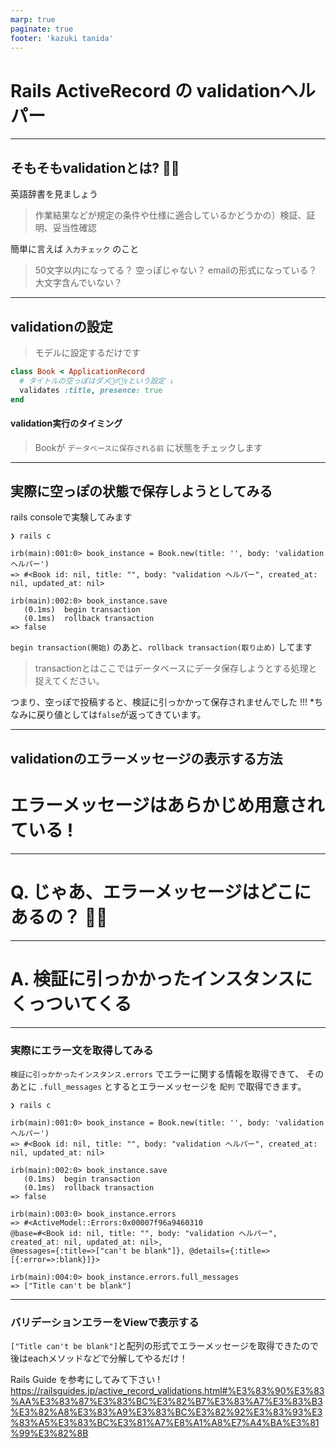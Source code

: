 ```yaml
---
marp: true
paginate: true
footer: 'kazuki tanida'
---
```


<!-- prerender: true -->

<!-- <style>
  section {
    font-size: 20px
  }
</style> -->

# Rails ActiveRecord の validationヘルパー

---

## そもそもvalidationとは? 🤔💭
英語辞書を見ましょう
>作業結果などが規定の条件や仕様に適合しているかどうかの〕検証、証明、妥当性確認

簡単に言えば `入力チェック` のこと
>50文字以内になってる？
>空っぽじゃない？
>emailの形式になっている？
>大文字含んでいない？

---

## validationの設定
>モデルに設定するだけです

```ruby
class Book < ApplicationRecord
  # タイトルの空っぽはダメ🙅‍♂️🙅‍♀️という設定 ↓
  validates :title, presence: true
end
```

#### validation実行のタイミング
> Bookが `データベースに保存される前` に状態をチェックします

---

## 実際に空っぽの状態で保存しようとしてみる
rails consoleで実験してみます

```
❯ rails c

irb(main):001:0> book_instance = Book.new(title: '', body: 'validation ヘルパー')
=> #<Book id: nil, title: "", body: "validation ヘルパー", created_at: nil, updated_at: nil>

irb(main):002:0> book_instance.save
   (0.1ms)  begin transaction
   (0.1ms)  rollback transaction
=> false
```

`begin transaction(開始)` のあと、`rollback transaction(取り止め)` してます
>transactionとはここではデータベースにデータ保存しようとする処理と捉えてください。

つまり、空っぽで投稿すると、検証に引っかかって保存されませんでした !!!
*ちなみに戻り値としては`false`が返ってきています。

---

## validationのエラーメッセージの表示する方法

# エラーメッセージはあらかじめ用意されている !

---

# Q. じゃあ、エラーメッセージはどこにあるの？ 🤔💭

---

# A. 検証に引っかかったインスタンスにくっついてくる

---

### 実際にエラー文を取得してみる

`検証に引っかかったインスタンス.errors` でエラーに関する情報を取得できて、
そのあとに `.full_messages` とするとエラーメッセージを `配列` で取得できます。

```
❯ rails c

irb(main):001:0> book_instance = Book.new(title: '', body: 'validation ヘルパー')
=> #<Book id: nil, title: "", body: "validation ヘルパー", created_at: nil, updated_at: nil>

irb(main):002:0> book_instance.save
   (0.1ms)  begin transaction
   (0.1ms)  rollback transaction
=> false

irb(main):003:0> book_instance.errors
=> #<ActiveModel::Errors:0x00007f96a9460310
@base=#<Book id: nil, title: "", body: "validation ヘルパー", created_at: nil, updated_at: nil>,
@messages={:title=>["can't be blank"]}, @details={:title=>[{:error=>:blank}]}>

irb(main):004:0> book_instance.errors.full_messages
=> ["Title can't be blank"]

```

---

### バリデーションエラーをViewで表示する

`["Title can't be blank"]`と配列の形式でエラーメッセージを取得できたので後はeachメソッドなどで分解してやるだけ！

Rails Guide を参考にしてみて下さい !
https://railsguides.jp/active_record_validations.html#%E3%83%90%E3%83%AA%E3%83%87%E3%83%BC%E3%82%B7%E3%83%A7%E3%83%B3%E3%82%A8%E3%83%A9%E3%83%BC%E3%82%92%E3%83%93%E3%83%A5%E3%83%BC%E3%81%A7%E8%A1%A8%E7%A4%BA%E3%81%99%E3%82%8B
